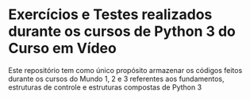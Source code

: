 # Exercícios e Testes realizados durante os cursos de Python 3 do Curso em Vídeo
Este repositório tem como único propósito armazenar os códigos feitos durante os cursos do Mundo 1, 2 e 3 referentes aos fundamentos, estruturas de controle e estruturas compostas de Python 3
